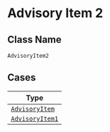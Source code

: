 
# Advisory Item 2

## Class Name

`AdvisoryItem2`

## Cases

| Type |
|  --- |
| [`AdvisoryItem`](../../../doc/models/advisory-item.md) |
| [`AdvisoryItem1`](../../../doc/models/advisory-item-1.md) |

